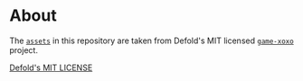 # About

The [`assets`](https://github.com/defold/game-xoxo/tree/main/xoxo/assets) in
this repository are taken from Defold's MIT licensed [`game-xoxo`](https://github.com/defold/game-xoxo)
project.

[Defold's MIT LICENSE](/LICENSE)

